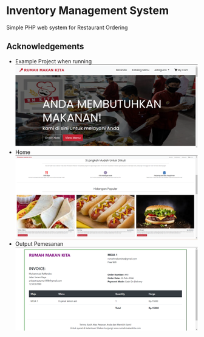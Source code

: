 # Inventory Management System

Simple PHP web system for Restaurant Ordering

## Acknowledgements

- Example Project when running
  ![alt text](home.png)
- Home
  ![alt text](home1.png)
- Output Pemesanan
  ![alt text](outputPemesanan.png)

